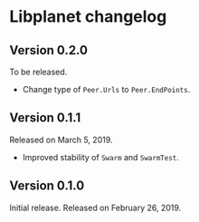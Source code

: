 Libplanet changelog
===================

Version 0.2.0
-------------

To be released.

 -  Change type of `Peer.Urls` to `Peer.EndPoints`.


Version 0.1.1
-------------

Released on March 5, 2019.

 -  Improved stability of `Swarm` and `SwarmTest`.


Version 0.1.0
-------------

Initial release.  Released on February 26, 2019.
